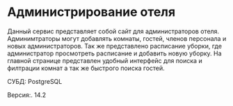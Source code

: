# Администрирование отеля

Данный сервис представляет собой сайт для администраторов отеля. Админимтраторы могут добавлять комнаты, гостей, членов персонала и новых администраторов. Так же представлено расписание уборки, где администратор просмотреть расписание и добавить новую уборку. На главной странице представлен удобный интерфейс для поиска и филтрации комнат а так же быстрого поиска гостей.

СУБД: PostgreSQL

Версия:. 14.2 